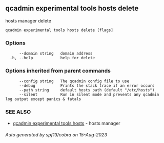 ## qcadmin experimental tools hosts delete

hosts manager delete

```
qcadmin experimental tools hosts delete [flags]
```

### Options

```
      --domain string   domain address
  -h, --help            help for delete
```

### Options inherited from parent commands

```
      --config string   The qcadmin config file to use
      --debug           Prints the stack trace if an error occurs
      --path string     default hosts path (default "/etc/hosts")
      --silent          Run in silent mode and prevents any qcadmin log output except panics & fatals
```

### SEE ALSO

* [qcadmin experimental tools hosts](qcadmin_experimental_tools_hosts.md)	 - hosts manager

###### Auto generated by spf13/cobra on 15-Aug-2023
